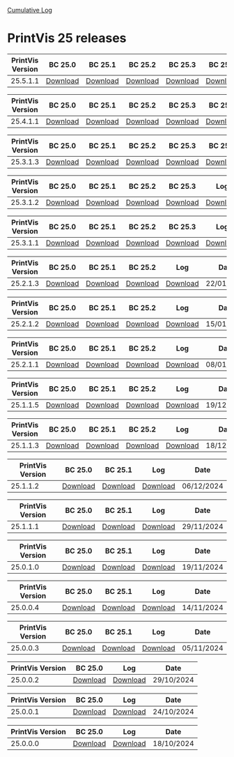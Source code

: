 [Cumulative Log](https://printvis.blob.core.windows.net/releases/pv365bc-25/PrintVis%2025%20release%20log.csv)
# PrintVis 25 releases
|PrintVis Version|BC 25.0 | BC 25.1 | BC 25.2 | BC 25.3 | BC 25.4 | BC 25.5 |Log|Date|
|---|---| ---| ---| ---| ---| ---|---|---|
|25.5.1.1|[Download](https://printvis.blob.core.windows.net/releases/pv365bc-25/25.5/1.1/25.0%20RuntimePackages.zip)| [Download](https://printvis.blob.core.windows.net/releases/pv365bc-25/25.5/1.1/25.1%20RuntimePackages.zip)| [Download](https://printvis.blob.core.windows.net/releases/pv365bc-25/25.5/1.1/25.2%20RuntimePackages.zip)| [Download](https://printvis.blob.core.windows.net/releases/pv365bc-25/25.5/1.1/25.3%20RuntimePackages.zip)| [Download](https://printvis.blob.core.windows.net/releases/pv365bc-25/25.5/1.1/25.4%20RuntimePackages.zip)| [Download](https://printvis.blob.core.windows.net/releases/pv365bc-25/25.5/1.1/25.5%20RuntimePackages.zip)|[Download](https://printvis.blob.core.windows.net/releases/pv365bc-25/25.5/1.1/25.5.1.1%20release%20log.csv)|12/03/2025|

|PrintVis Version|BC 25.0 | BC 25.1 | BC 25.2 | BC 25.3 | BC 25.4 |Log|Date|
|---|---| ---| ---| ---| ---|---|---|
|25.4.1.1|[Download](https://printvis.blob.core.windows.net/releases/pv365bc-25/25.4/1.1/25.0%20RuntimePackages.zip)| [Download](https://printvis.blob.core.windows.net/releases/pv365bc-25/25.4/1.1/25.1%20RuntimePackages.zip)| [Download](https://printvis.blob.core.windows.net/releases/pv365bc-25/25.4/1.1/25.2%20RuntimePackages.zip)| [Download](https://printvis.blob.core.windows.net/releases/pv365bc-25/25.4/1.1/25.3%20RuntimePackages.zip)| [Download](https://printvis.blob.core.windows.net/releases/pv365bc-25/25.4/1.1/25.4%20RuntimePackages.zip)|[Download](https://printvis.blob.core.windows.net/releases/pv365bc-25/25.4/1.1/25.4.1.1%20release%20log.csv)|04/03/2025|

|PrintVis Version|BC 25.0 | BC 25.1 | BC 25.2 | BC 25.3 | BC 25.4 |Log|Date|
|---|---| ---| ---| ---| ---|---|---|
|25.3.1.3|[Download](https://printvis.blob.core.windows.net/releases/pv365bc-25/25.3/1.3/25.0%20RuntimePackages.zip)| [Download](https://printvis.blob.core.windows.net/releases/pv365bc-25/25.3/1.3/25.1%20RuntimePackages.zip)| [Download](https://printvis.blob.core.windows.net/releases/pv365bc-25/25.3/1.3/25.2%20RuntimePackages.zip)| [Download](https://printvis.blob.core.windows.net/releases/pv365bc-25/25.3/1.3/25.3%20RuntimePackages.zip)| [Download](https://printvis.blob.core.windows.net/releases/pv365bc-25/25.3/1.3/25.4%20RuntimePackages.zip)|[Download](https://printvis.blob.core.windows.net/releases/pv365bc-25/25.3/1.3/25.3.1.3%20release%20log.csv)|13/02/2025|

|PrintVis Version|BC 25.0 | BC 25.1 | BC 25.2 | BC 25.3 |Log|Date|
|---|---| ---| ---| ---|---|---|
|25.3.1.2|[Download](https://printvis.blob.core.windows.net/releases/pv365bc-25/25.3/1.2/25.0%20RuntimePackages.zip)| [Download](https://printvis.blob.core.windows.net/releases/pv365bc-25/25.3/1.2/25.1%20RuntimePackages.zip)| [Download](https://printvis.blob.core.windows.net/releases/pv365bc-25/25.3/1.2/25.2%20RuntimePackages.zip)| [Download](https://printvis.blob.core.windows.net/releases/pv365bc-25/25.3/1.2/25.3%20RuntimePackages.zip)|[Download](https://printvis.blob.core.windows.net/releases/pv365bc-25/25.3/1.2/25.3.1.2%20release%20log.csv)|06/02/2025|

|PrintVis Version|BC 25.0 | BC 25.1 | BC 25.2 | BC 25.3 |Log|Date|
|---|---| ---| ---| ---|---|---|
|25.3.1.1|[Download](https://printvis.blob.core.windows.net/releases/pv365bc-25/25.3/1.1/25.0%20RuntimePackages.zip)| [Download](https://printvis.blob.core.windows.net/releases/pv365bc-25/25.3/1.1/25.1%20RuntimePackages.zip)| [Download](https://printvis.blob.core.windows.net/releases/pv365bc-25/25.3/1.1/25.2%20RuntimePackages.zip)| [Download](https://printvis.blob.core.windows.net/releases/pv365bc-25/25.3/1.1/25.3%20RuntimePackages.zip)|[Download](https://printvis.blob.core.windows.net/releases/pv365bc-25/25.3/1.1/25.3.1.1%20release%20log.csv)|30/01/2025|

|PrintVis Version|BC 25.0 | BC 25.1 | BC 25.2 |Log|Date|
|---|---| ---| ---|---|---|
|25.2.1.3|[Download](https://printvis.blob.core.windows.net/releases/pv365bc-25/25.2/1.3/25.0%20RuntimePackages.zip)| [Download](https://printvis.blob.core.windows.net/releases/pv365bc-25/25.2/1.3/25.1%20RuntimePackages.zip)| [Download](https://printvis.blob.core.windows.net/releases/pv365bc-25/25.2/1.3/25.2%20RuntimePackages.zip)|[Download](https://printvis.blob.core.windows.net/releases/pv365bc-25/25.2/1.3/25.2.1.3%20release%20log.csv)|22/01/2025|

|PrintVis Version|BC 25.0 | BC 25.1 | BC 25.2 |Log|Date|
|---|---| ---| ---|---|---|
|25.2.1.2|[Download](https://printvis.blob.core.windows.net/releases/pv365bc-25/25.2/1.2/25.0%20RuntimePackages.zip)| [Download](https://printvis.blob.core.windows.net/releases/pv365bc-25/25.2/1.2/25.1%20RuntimePackages.zip)| [Download](https://printvis.blob.core.windows.net/releases/pv365bc-25/25.2/1.2/25.2%20RuntimePackages.zip)|[Download](https://printvis.blob.core.windows.net/releases/pv365bc-25/25.2/1.2/25.2.1.2%20release%20log.csv)|15/01/2025|

|PrintVis Version|BC 25.0 | BC 25.1 | BC 25.2 |Log|Date|
|---|---| ---| ---|---|---|
|25.2.1.1|[Download](https://printvis.blob.core.windows.net/releases/pv365bc-25/25.2/1.1/25.0%20RuntimePackages.zip)| [Download](https://printvis.blob.core.windows.net/releases/pv365bc-25/25.2/1.1/25.1%20RuntimePackages.zip)| [Download](https://printvis.blob.core.windows.net/releases/pv365bc-25/25.2/1.1/25.2%20RuntimePackages.zip)|[Download](https://printvis.blob.core.windows.net/releases/pv365bc-25/25.2/1.1/25.2.1.1%20release%20log.csv)|08/01/2025|

|PrintVis Version|BC 25.0 | BC 25.1 | BC 25.2 |Log|Date|
|---|---| ---| ---|---|---|
|25.1.1.5|[Download](https://printvis.blob.core.windows.net/releases/pv365bc-25/25.1/1.5/25.0%20RuntimePackages.zip)| [Download](https://printvis.blob.core.windows.net/releases/pv365bc-25/25.1/1.5/25.1%20RuntimePackages.zip)| [Download](https://printvis.blob.core.windows.net/releases/pv365bc-25/25.1/1.5/25.2%20RuntimePackages.zip)|[Download](https://printvis.blob.core.windows.net/releases/pv365bc-25/25.1/1.5/25.1.1.5%20release%20log.csv)|19/12/2024|

|PrintVis Version|BC 25.0 | BC 25.1 | BC 25.2 |Log|Date|
|---|---| ---| ---|---|---|
|25.1.1.3|[Download](https://printvis.blob.core.windows.net/releases/pv365bc-25/25.1/1.3/25.0%20RuntimePackages.zip)| [Download](https://printvis.blob.core.windows.net/releases/pv365bc-25/25.1/1.3/25.1%20RuntimePackages.zip)| [Download](https://printvis.blob.core.windows.net/releases/pv365bc-25/25.1/1.3/25.2%20RuntimePackages.zip)|[Download](https://printvis.blob.core.windows.net/releases/pv365bc-25/25.1/1.3/25.1.1.3%20release%20log.csv)|18/12/2024|

|PrintVis Version|BC 25.0 | BC 25.1 |Log|Date|
|---|---| ---|---|---|
|25.1.1.2|[Download](https://printvis.blob.core.windows.net/releases/pv365bc-25/25.1/1.2/25.0%20RuntimePackages.zip)| [Download](https://printvis.blob.core.windows.net/releases/pv365bc-25/25.1/1.2/25.1%20RuntimePackages.zip)|[Download](https://printvis.blob.core.windows.net/releases/pv365bc-25/25.1/1.2/25.1.1.2%20release%20log.csv)|06/12/2024|

|PrintVis Version|BC 25.0 | BC 25.1 |Log|Date|
|---|---| ---|---|---|
|25.1.1.1|[Download](https://printvis.blob.core.windows.net/releases/pv365bc-25/25.1/1.1/25.0%20RuntimePackages.zip)| [Download](https://printvis.blob.core.windows.net/releases/pv365bc-25/25.1/1.1/25.1%20RuntimePackages.zip)|[Download](https://printvis.blob.core.windows.net/releases/pv365bc-25/25.1/1.1/25.1.1.1%20release%20log.csv)|29/11/2024|

|PrintVis Version|BC 25.0 | BC 25.1 |Log|Date|
|---|---| ---|---|---|
|25.0.1.0|[Download](https://printvis.blob.core.windows.net/releases/pv365bc-25/25.0/1.0/25.0%20RuntimePackages.zip)| [Download](https://printvis.blob.core.windows.net/releases/pv365bc-25/25.0/1.0/25.1%20RuntimePackages.zip)|[Download](https://printvis.blob.core.windows.net/releases/pv365bc-25/25.0/1.0/25.0.1.0%20release%20log.csv)|19/11/2024|

|PrintVis Version|BC 25.0 | BC 25.1 |Log|Date|
|---|---| ---|---|---|
|25.0.0.4|[Download](https://printvis.blob.core.windows.net/releases/pv365bc-25/25.0/0.4/25.0%20RuntimePackages.zip)| [Download](https://printvis.blob.core.windows.net/releases/pv365bc-25/25.0/0.4/25.1%20RuntimePackages.zip)|[Download](https://printvis.blob.core.windows.net/releases/pv365bc-25/25.0/0.4/25.0.0.4%20release%20log.csv)|14/11/2024|

|PrintVis Version|BC 25.0 | BC 25.1 |Log|Date|
|---|---| ---|---|---|
|25.0.0.3|[Download](https://printvis.blob.core.windows.net/releases/pv365bc-25/25.0/0.3/25.0%20RuntimePackages.zip)| [Download](https://printvis.blob.core.windows.net/releases/pv365bc-25/25.0/0.3/25.1%20RuntimePackages.zip)|[Download](https://printvis.blob.core.windows.net/releases/pv365bc-25/25.0/0.3/25.0.0.3%20release%20log.csv)|05/11/2024|

|PrintVis Version|BC 25.0 |Log|Date|
|---|---|---|---|
|25.0.0.2|[Download](https://printvis.blob.core.windows.net/releases/pv365bc-25/25.0/0.2/25.0%20RuntimePackages.zip)|[Download](https://printvis.blob.core.windows.net/releases/pv365bc-25/25.0/0.2/25.0.0.2%20release%20log.csv)|29/10/2024|

|PrintVis Version|BC 25.0 |Log|Date|
|---|---|---|---|
|25.0.0.1|[Download](https://printvis.blob.core.windows.net/releases/pv365bc-25/25.0/0.1/25.0%20RuntimePackages.zip)|[Download](https://printvis.blob.core.windows.net/releases/pv365bc-25/25.0/0.1/25.0.0.1%20release%20log.csv)|24/10/2024|


|PrintVis Version| BC 25.0 |Log|Date|
|---|---| ---| ---|
|25.0.0.0|[Download](https://printvis.blob.core.windows.net/releases/pv365bc-25/25.0/0.0/25.0%20RuntimePackages.zip)|[Download](https://printvis.blob.core.windows.net/releases/pv365bc-25/25.0/0.0/25.0.0.0%20release%20log.csv)|18/10/2024|
